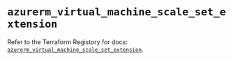 # `azurerm_virtual_machine_scale_set_extension`

Refer to the Terraform Registory for docs: [`azurerm_virtual_machine_scale_set_extension`](https://www.terraform.io/docs/providers/azurerm/r/virtual_machine_scale_set_extension).
